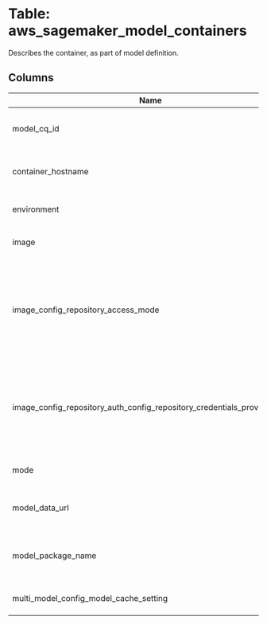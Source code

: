 
# Table: aws_sagemaker_model_containers
Describes the container, as part of model definition.
## Columns
| Name        | Type           | Description  |
| ------------- | ------------- | -----  |
|model_cq_id|uuid|Unique CloudQuery ID of aws_sagemaker_model table (FK)|
|container_hostname|text|This parameter is ignored for models that contain only a PrimaryContainer|
|environment|jsonb|The environment variables to set in the Docker container|
|image|text|The path where inference code is stored|
|image_config_repository_access_mode|text|Set this to one of the following values:  * Platform - The model image is hosted in Amazon ECR.  * Vpc - The model image is hosted in a private Docker registry in your VPC.  This member is required.|
|image_config_repository_auth_config_repository_credentials_provider_arn|text|The Amazon Resource Name (ARN) of an Amazon Web Services Lambda function that provides credentials to authenticate to the private Docker registry where your model image is hosted|
|mode|text|Whether the container hosts a single model or multiple models.|
|model_data_url|text|The S3 path where the model artifacts, which result from model training, are stored|
|model_package_name|text|The name or Amazon Resource Name (ARN) of the model package to use to create the model.|
|multi_model_config_model_cache_setting|text|Whether to cache models for a multi-model endpoint|
